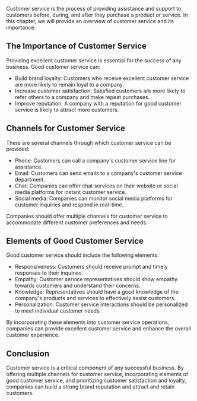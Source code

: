 
Customer service is the process of providing assistance and support to customers before, during, and after they purchase a product or service. In this chapter, we will provide an overview of customer service and its importance.

The Importance of Customer Service
----------------------------------

Providing excellent customer service is essential for the success of any business. Good customer service can:

* Build brand loyalty: Customers who receive excellent customer service are more likely to remain loyal to a company.
* Increase customer satisfaction: Satisfied customers are more likely to refer others to a company and make repeat purchases.
* Improve reputation: A company with a reputation for good customer service is likely to attract more customers.

Channels for Customer Service
-----------------------------

There are several channels through which customer service can be provided:

* Phone: Customers can call a company's customer service line for assistance.
* Email: Customers can send emails to a company's customer service department.
* Chat: Companies can offer chat services on their website or social media platforms for instant customer service.
* Social media: Companies can monitor social media platforms for customer inquiries and respond in real-time.

Companies should offer multiple channels for customer service to accommodate different customer preferences and needs.

Elements of Good Customer Service
---------------------------------

Good customer service should include the following elements:

* Responsiveness: Customers should receive prompt and timely responses to their inquiries.
* Empathy: Customer service representatives should show empathy towards customers and understand their concerns.
* Knowledge: Representatives should have a good knowledge of the company's products and services to effectively assist customers.
* Personalization: Customer service interactions should be personalized to meet individual customer needs.

By incorporating these elements into customer service operations, companies can provide excellent customer service and enhance the overall customer experience.

Conclusion
----------

Customer service is a critical component of any successful business. By offering multiple channels for customer service, incorporating elements of good customer service, and prioritizing customer satisfaction and loyalty, companies can build a strong brand reputation and attract and retain customers.
